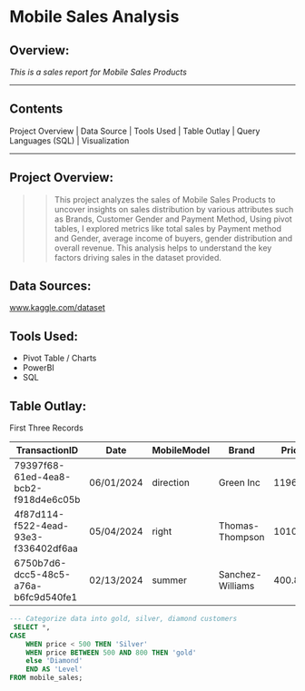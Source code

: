 # Mobile Sales Analysis

## Overview:
 *This is a sales report for Mobile Sales Products*
 
---
## Contents
Project Overview | Data Source | Tools Used | Table Outlay | Query Languages (SQL) | Visualization

---

## Project Overview:
>> This project analyzes the sales of Mobile Sales Products to uncover insights on sales distribution by various attributes such as Brands, Customer Gender and Payment Method, Using pivot tables, I explored metrics like total sales by Payment method and Gender, average income of buyers, gender distribution and overall revenue. This analysis helps to understand the key factors driving sales in the dataset provided.

## Data Sources:
www.kaggle.com/dataset

## Tools Used:
+ Pivot Table / Charts
+ PowerBI
+ SQL

## Table Outlay:
First Three Records

| TransactionID | Date | MobileModel | Brand | Price | UnitsSold | TotalRevenue | CustomerAge | CustomerGender | Location | PaymentMethod |
|-----|-----|-----|------|-----|-----|-----|------|-----|-----|------|
| 79397f68-61ed-4ea8-bcb2-f918d4e6c05b |	06/01/2024 |	direction |	Green Inc |	1196.95	| 85	| 28002.8	| 32	| Female	| Port Erik|	Online |
| 4f87d114-f522-4ead-93e3-f336402df6aa | 05/04/2024 |	right |	Thomas-Thompson |	1010.34 |	64 |	2378.82 |	55 |	Female |	East Linda|	Credit Card |
| 6750b7d6-dcc5-48c5-a76a-b6fc9d540fe1 |	02/13/2024 |	summer |	Sanchez-Williams |	400.8 |	95 |	31322.56 |	57 |	Male |	East Angelicastad |	Online |

```SQL
--- Categorize data into gold, silver, diamond customers
 SELECT *, 
CASE
	WHEN price < 500 THEN 'Silver'
	WHEN price BETWEEN 500 AND 800 THEN 'gold'
	else 'Diamond'
	END AS 'Level'
FROM mobile_sales;
```

